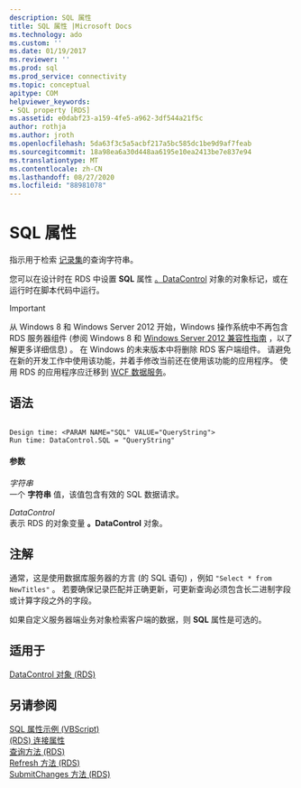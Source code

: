 ```yaml
---
description: SQL 属性
title: SQL 属性 |Microsoft Docs
ms.technology: ado
ms.custom: ''
ms.date: 01/19/2017
ms.reviewer: ''
ms.prod: sql
ms.prod_service: connectivity
ms.topic: conceptual
apitype: COM
helpviewer_keywords:
- SQL property [RDS]
ms.assetid: e0dabf23-a159-4fe5-a962-3df544a21f5c
author: rothja
ms.author: jroth
ms.openlocfilehash: 5da63f3c5a5acbf217a5bc585dc1be9d9af7feab
ms.sourcegitcommit: 18a98ea6a30d448aa6195e10ea2413be7e837e94
ms.translationtype: MT
ms.contentlocale: zh-CN
ms.lasthandoff: 08/27/2020
ms.locfileid: "88981078"
---
```

# <a name="sql-property"></a>SQL 属性
指示用于检索 [记录集](../ado-api/recordset-object-ado.md)的查询字符串。  
  
 您可以在设计时在 RDS 中设置 **SQL** 属性 [。DataControl](./datacontrol-object-rds.md) 对象的对象标记，或在运行时在脚本代码中运行。  
  
> [!IMPORTANT]
>  从 Windows 8 和 Windows Server 2012 开始，Windows 操作系统中不再包含 RDS 服务器组件 (参阅 Windows 8 和 [Windows Server 2012 兼容性指南](https://www.microsoft.com/download/details.aspx?id=27416) ，以了解更多详细信息) 。 在 Windows 的未来版本中将删除 RDS 客户端组件。 请避免在新的开发工作中使用该功能，并着手修改当前还在使用该功能的应用程序。 使用 RDS 的应用程序应迁移到 [WCF 数据服务](https://go.microsoft.com/fwlink/?LinkId=199565)。  
  
## <a name="syntax"></a>语法  
  
```  
  
Design time: <PARAM NAME="SQL" VALUE="QueryString">  
Run time: DataControl.SQL = "QueryString"  
```  
  
#### <a name="parameters"></a>参数  
 *字符串*  
 一个 **字符串** 值，该值包含有效的 SQL 数据请求。  
  
 *DataControl*  
 表示 RDS 的对象变量 **。DataControl** 对象。  
  
## <a name="remarks"></a>注解  
 通常，这是使用数据库服务器的方言 (的 SQL 语句) ，例如 `"Select * from NewTitles"` 。 若要确保记录匹配并正确更新，可更新查询必须包含长二进制字段或计算字段之外的字段。  
  
 如果自定义服务器端业务对象检索客户端的数据，则 **SQL** 属性是可选的。  
  
## <a name="applies-to"></a>适用于  
 [DataControl 对象 (RDS)](./datacontrol-object-rds.md)  
  
## <a name="see-also"></a>另请参阅  
 [SQL 属性示例 (VBScript) ](./sql-property-example-vbscript.md)   
 [ (RDS) 连接属性 ](./connect-property-rds.md)   
 [查询方法 (RDS) ](./query-method-rds.md)   
 [Refresh 方法 (RDS) ](./refresh-method-rds.md)   
 [SubmitChanges 方法 (RDS)](./submitchanges-method-rds.md)